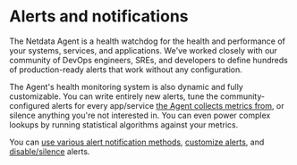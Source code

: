 # Alerts and notifications

The Netdata Agent is a health watchdog for the health and performance of your systems, services, and applications. We've
worked closely with our community of DevOps engineers, SREs, and developers to define hundreds of production-ready
alerts that work without any configuration.

The Agent's health monitoring system is also dynamic and fully customizable. You can write entirely new alerts, tune the
community-configured alerts for every app/service [the Agent collects metrics from](https://github.com/netdata/netdata/blob/master/src/collectors/COLLECTORS.md), or
silence anything you're not interested in. You can even power complex lookups by running statistical algorithms against
your metrics.

You can [use various alert notification methods](https://github.com/netdata/netdata/edit/master/docs/monitor/enable-notifications.md), 
[customize alerts](https://github.com/netdata/netdata/blob/master/src/health/REFERENCE.md), and 
[disable/silence](https://github.com/netdata/netdata/blob/master/src/health/REFERENCE.md#disable-or-silence-alerts) alerts.

